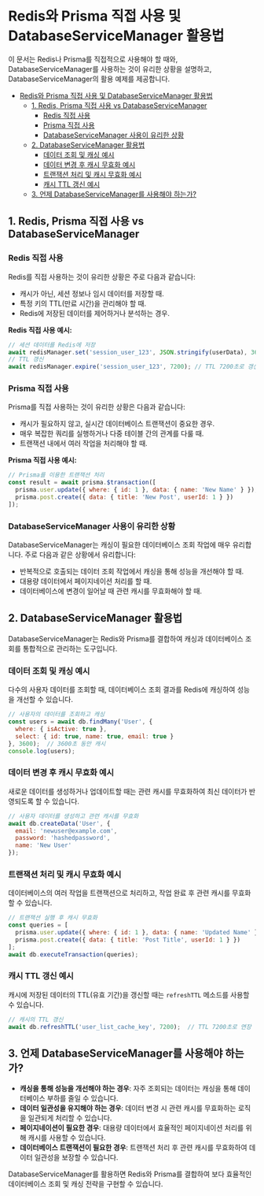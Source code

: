 
# Redis와 Prisma 직접 사용 및 DatabaseServiceManager 활용법

이 문서는 Redis나 Prisma를 직접적으로 사용해야 할 때와, DatabaseServiceManager를 사용하는 것이 유리한 상황을 설명하고, DatabaseServiceManager의 활용 예제를 제공합니다.

<!-- TOC -->
- [Redis와 Prisma 직접 사용 및 DatabaseServiceManager 활용법](#redis와-prisma-직접-사용-및-databaseservicemanager-활용법)
  - [1. Redis, Prisma 직접 사용 vs DatabaseServiceManager](#1-redis-prisma-직접-사용-vs-databaseservicemanager)
    - [Redis 직접 사용](#redis-직접-사용)
    - [Prisma 직접 사용](#prisma-직접-사용)
    - [DatabaseServiceManager 사용이 유리한 상황](#databaseservicemanager-사용이-유리한-상황)
  - [2. DatabaseServiceManager 활용법](#2-databaseservicemanager-활용법)
    - [데이터 조회 및 캐싱 예시](#데이터-조회-및-캐싱-예시)
    - [데이터 변경 후 캐시 무효화 예시](#데이터-변경-후-캐시-무효화-예시)
    - [트랜잭션 처리 및 캐시 무효화 예시](#트랜잭션-처리-및-캐시-무효화-예시)
    - [캐시 TTL 갱신 예시](#캐시-ttl-갱신-예시)
  - [3. 언제 DatabaseServiceManager를 사용해야 하는가?](#3-언제-databaseservicemanager를-사용해야-하는가)

<!-- /TOC -->

## 1. Redis, Prisma 직접 사용 vs DatabaseServiceManager

### Redis 직접 사용
Redis를 직접 사용하는 것이 유리한 상황은 주로 다음과 같습니다:
- 캐시가 아닌, 세션 정보나 임시 데이터를 저장할 때.
- 특정 키의 TTL(만료 시간)을 관리해야 할 때.
- Redis에 저장된 데이터를 제어하거나 분석하는 경우.

**Redis 직접 사용 예시:**
```javascript
// 세션 데이터를 Redis에 저장
await redisManager.set('session_user_123', JSON.stringify(userData), 3600); // TTL 3600초
// TTL 갱신
await redisManager.expire('session_user_123', 7200); // TTL 7200초로 갱신
```

### Prisma 직접 사용
Prisma를 직접 사용하는 것이 유리한 상황은 다음과 같습니다:
- 캐시가 필요하지 않고, 실시간 데이터베이스 트랜잭션이 중요한 경우.
- 매우 복잡한 쿼리를 실행하거나 다중 테이블 간의 관계를 다룰 때.
- 트랜잭션 내에서 여러 작업을 처리해야 할 때.

**Prisma 직접 사용 예시:**
```javascript
// Prisma를 이용한 트랜잭션 처리
const result = await prisma.$transaction([
  prisma.user.update({ where: { id: 1 }, data: { name: 'New Name' } }),
  prisma.post.create({ data: { title: 'New Post', userId: 1 } })
]);
```

### DatabaseServiceManager 사용이 유리한 상황
DatabaseServiceManager는 캐싱이 필요한 데이터베이스 조회 작업에 매우 유리합니다. 주로 다음과 같은 상황에서 유리합니다:
- 반복적으로 호출되는 데이터 조회 작업에서 캐싱을 통해 성능을 개선해야 할 때.
- 대용량 데이터에서 페이지네이션 처리를 할 때.
- 데이터베이스에 변경이 일어날 때 관련 캐시를 무효화해야 할 때.

## 2. DatabaseServiceManager 활용법

DatabaseServiceManager는 Redis와 Prisma를 결합하여 캐싱과 데이터베이스 조회를 통합적으로 관리하는 도구입니다.

### 데이터 조회 및 캐싱 예시

다수의 사용자 데이터를 조회할 때, 데이터베이스 조회 결과를 Redis에 캐싱하여 성능을 개선할 수 있습니다.

```javascript
// 사용자의 데이터를 조회하고 캐싱
const users = await db.findMany('User', {
  where: { isActive: true },
  select: { id: true, name: true, email: true }
}, 3600);  // 3600초 동안 캐시
console.log(users);
```

### 데이터 변경 후 캐시 무효화 예시

새로운 데이터를 생성하거나 업데이트할 때는 관련 캐시를 무효화하여 최신 데이터가 반영되도록 할 수 있습니다.

```javascript
// 사용자 데이터를 생성하고 관련 캐시를 무효화
await db.createData('User', {
  email: 'newuser@example.com',
  password: 'hashedpassword',
  name: 'New User'
});
```

### 트랜잭션 처리 및 캐시 무효화 예시

데이터베이스의 여러 작업을 트랜잭션으로 처리하고, 작업 완료 후 관련 캐시를 무효화할 수 있습니다.

```javascript
// 트랜잭션 실행 후 캐시 무효화
const queries = [
  prisma.user.update({ where: { id: 1 }, data: { name: 'Updated Name' } }),
  prisma.post.create({ data: { title: 'Post Title', userId: 1 } })
];
await db.executeTransaction(queries);
```

### 캐시 TTL 갱신 예시

캐시에 저장된 데이터의 TTL(유효 기간)을 갱신할 때는 `refreshTTL` 메소드를 사용할 수 있습니다.

```javascript
// 캐시의 TTL 갱신
await db.refreshTTL('user_list_cache_key', 7200);  // TTL 7200초로 연장
```

## 3. 언제 DatabaseServiceManager를 사용해야 하는가?

- **캐싱을 통해 성능을 개선해야 하는 경우**: 자주 조회되는 데이터는 캐싱을 통해 데이터베이스 부하를 줄일 수 있습니다.
- **데이터 일관성을 유지해야 하는 경우**: 데이터 변경 시 관련 캐시를 무효화하는 로직을 일관되게 처리할 수 있습니다.
- **페이지네이션이 필요한 경우**: 대용량 데이터에서 효율적인 페이지네이션 처리를 위해 캐시를 사용할 수 있습니다.
- **데이터베이스 트랜잭션이 필요한 경우**: 트랜잭션 처리 후 관련 캐시를 무효화하여 데이터 일관성을 보장할 수 있습니다.

DatabaseServiceManager를 활용하면 Redis와 Prisma를 결합하여 보다 효율적인 데이터베이스 조회 및 캐싱 전략을 구현할 수 있습니다.
